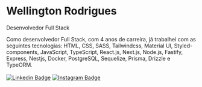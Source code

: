 # Wellington Rodrigues
Desenvolvedor Full Stack

Como desenvolvedor Full Stack, com 4 anos de carreira, já trabalhei com as seguintes tecnologias: HTML, CSS, SASS, Tailwindcss, Material UI, Styled-components, JavaScript, TypeScript, React.js, Next.js, Node.js, Fastify, Express, Nestjs, Docker, PostgreSQL, Sequelize, Prisma, Drizzle e TypeORM.
<br />
<br />
[![Linkedin Badge](https://img.shields.io/badge/-wellingtonrodriguesbr-3251A0?style=flat-square&logo=Linkedin&logoColor=white&link=https://www.linkedin.com/in/wellingtonrodriguesbr/)](https://www.linkedin.com/in/wellingtonrodriguesbr/)
[![Instagram Badge](https://img.shields.io/badge/-@wellingtonrodriguesbr-FF2E42?style=flat-square&logo=Instagram&logoColor=white&link=https://www.instagram.com/wellingtonrodriguesbr/)](https://www.instagram.com/wellingtonrodriguesbr/)
<br/>
